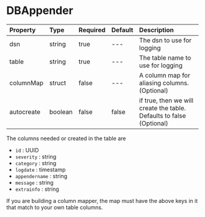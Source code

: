 # DBAppender

| Property | Type | Required | Default | Description |
| :--- | :--- | :--- | :--- | :--- |
| dsn | string | true | --- | The dsn to use for logging |
| table | string | true | --- | The table name to use for logging |
| columnMap | struct | false | --- | A column map for aliasing columns. \(Optional\) |
| autocreate | boolean | false | false | if true, then we will create the table. Defaults to false \(Optional\) |

The columns needed or created in the table are

* `id` : UUID
* `severity` : string
* `category` : string
* `logdate` : timestamp
* `appendername` : string
* `message` : string
* `extrainfo` : string

If you are building a column mapper, the map must have the above keys in it that match to your own table columns.
